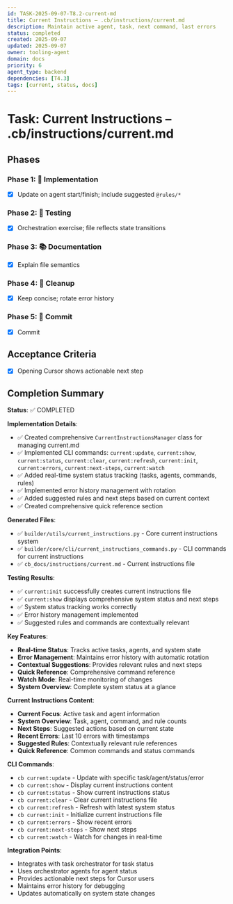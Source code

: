 ```yaml
---
id: TASK-2025-09-07-T8.2-current-md
title: Current Instructions – .cb/instructions/current.md
description: Maintain active agent, task, next command, last errors
status: completed
created: 2025-09-07
updated: 2025-09-07
owner: tooling-agent
domain: docs
priority: 6
agent_type: backend
dependencies: [T4.3]
tags: [current, status, docs]
---
```


# Task: Current Instructions – .cb/instructions/current.md

## Phases
### Phase 1: 🚀 Implementation
- [x] Update on agent start/finish; include suggested `@rules/*`

### Phase 2: 🧪 Testing
- [x] Orchestration exercise; file reflects state transitions

### Phase 3: 📚 Documentation
- [x] Explain file semantics

### Phase 4: 🧹 Cleanup
- [x] Keep concise; rotate error history

### Phase 5: 💾 Commit
- [x] Commit

## Acceptance Criteria
- [x] Opening Cursor shows actionable next step

## Completion Summary

**Status**: ✅ COMPLETED

**Implementation Details**:
- ✅ Created comprehensive `CurrentInstructionsManager` class for managing current.md
- ✅ Implemented CLI commands: `current:update`, `current:show`, `current:status`, `current:clear`, `current:refresh`, `current:init`, `current:errors`, `current:next-steps`, `current:watch`
- ✅ Added real-time system status tracking (tasks, agents, commands, rules)
- ✅ Implemented error history management with rotation
- ✅ Added suggested rules and next steps based on current context
- ✅ Created comprehensive quick reference section

**Generated Files**:
- ✅ `builder/utils/current_instructions.py` - Core current instructions system
- ✅ `builder/core/cli/current_instructions_commands.py` - CLI commands for current instructions
- ✅ `cb_docs/instructions/current.md` - Current instructions file

**Testing Results**:
- ✅ `current:init` successfully creates current instructions file
- ✅ `current:show` displays comprehensive system status and next steps
- ✅ System status tracking works correctly
- ✅ Error history management implemented
- ✅ Suggested rules and commands are contextually relevant

**Key Features**:
- **Real-time Status**: Tracks active tasks, agents, and system state
- **Error Management**: Maintains error history with automatic rotation
- **Contextual Suggestions**: Provides relevant rules and next steps
- **Quick Reference**: Comprehensive command reference
- **Watch Mode**: Real-time monitoring of changes
- **System Overview**: Complete system status at a glance

**Current Instructions Content**:
- **Current Focus**: Active task and agent information
- **System Overview**: Task, agent, command, and rule counts
- **Next Steps**: Suggested actions based on current state
- **Recent Errors**: Last 10 errors with timestamps
- **Suggested Rules**: Contextually relevant rule references
- **Quick Reference**: Common commands and status commands

**CLI Commands**:
- `cb current:update` - Update with specific task/agent/status/error
- `cb current:show` - Display current instructions content
- `cb current:status` - Show current instructions status
- `cb current:clear` - Clear current instructions file
- `cb current:refresh` - Refresh with latest system status
- `cb current:init` - Initialize current instructions file
- `cb current:errors` - Show recent errors
- `cb current:next-steps` - Show next steps
- `cb current:watch` - Watch for changes in real-time

**Integration Points**:
- Integrates with task orchestrator for task status
- Uses orchestrator agents for agent status
- Provides actionable next steps for Cursor users
- Maintains error history for debugging
- Updates automatically on system state changes
